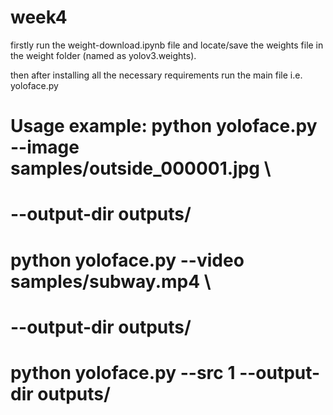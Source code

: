 # week4

firstly run the weight-download.ipynb file and locate/save the weights file in the weight folder (named as yolov3.weights).

then after installing all the necessary requirements run the main file i.e. yoloface.py

# Usage example:  python yoloface.py --image samples/outside_000001.jpg \
#                                    --output-dir outputs/
#                 python yoloface.py --video samples/subway.mp4 \
#                                    --output-dir outputs/
#                 python yoloface.py --src 1 --output-dir outputs/
